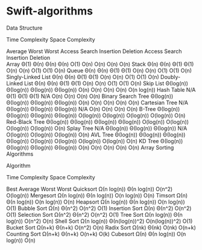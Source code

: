 # Swift-algorithms

Data Structure	

Time Complexity	Space Complexity


Average	Worst	Worst
Access	Search	Insertion	Deletion	Access	Search	Insertion	Deletion	
Array	Θ(1)	Θ(n)	Θ(n)	Θ(n)	O(1)	O(n)	O(n)	O(n)	O(n)
Stack	Θ(n)	Θ(n)	Θ(1)	Θ(1)	O(n)	O(n)	O(1)	O(1)	O(n)
Queue	Θ(n)	Θ(n)	Θ(1)	Θ(1)	O(n)	O(n)	O(1)	O(1)	O(n)
Singly-Linked List	Θ(n)	Θ(n)	Θ(1)	Θ(1)	O(n)	O(n)	O(1)	O(1)	O(n)
Doubly-Linked List	Θ(n)	Θ(n)	Θ(1)	Θ(1)	O(n)	O(n)	O(1)	O(1)	O(n)
Skip List	Θ(log(n))	Θ(log(n))	Θ(log(n))	Θ(log(n))	O(n)	O(n)	O(n)	O(n)	O(n log(n))
Hash Table	N/A	Θ(1)	Θ(1)	Θ(1)	N/A	O(n)	O(n)	O(n)	O(n)
Binary Search Tree	Θ(log(n))	Θ(log(n))	Θ(log(n))	Θ(log(n))	O(n)	O(n)	O(n)	O(n)	O(n)
Cartesian Tree	N/A	Θ(log(n))	Θ(log(n))	Θ(log(n))	N/A	O(n)	O(n)	O(n)	O(n)
B-Tree	Θ(log(n))	Θ(log(n))	Θ(log(n))	Θ(log(n))	O(log(n))	O(log(n))	O(log(n))	O(log(n))	O(n)
Red-Black Tree	Θ(log(n))	Θ(log(n))	Θ(log(n))	Θ(log(n))	O(log(n))	O(log(n))	O(log(n))	O(log(n))	O(n)
Splay Tree	N/A	Θ(log(n))	Θ(log(n))	Θ(log(n))	N/A	O(log(n))	O(log(n))	O(log(n))	O(n)
AVL Tree	Θ(log(n))	Θ(log(n))	Θ(log(n))	Θ(log(n))	O(log(n))	O(log(n))	O(log(n))	O(log(n))	O(n)
KD Tree	Θ(log(n))	Θ(log(n))	Θ(log(n))	Θ(log(n))	O(n)	O(n)	O(n)	O(n)	O(n)
Array Sorting Algorithms



Algorithm	

Time Complexity	Space Complexity



 Best	Average	Worst	Worst
Quicksort	Ω(n log(n))	Θ(n log(n))	O(n^2)	O(log(n))
Mergesort	Ω(n log(n))	Θ(n log(n))	O(n log(n))	O(n)
Timsort	Ω(n)	Θ(n log(n))	O(n log(n))	O(n)
Heapsort	Ω(n log(n))	Θ(n log(n))	O(n log(n))	O(1)
Bubble Sort	Ω(n)	Θ(n^2)	O(n^2)	O(1)
Insertion Sort	Ω(n)	Θ(n^2)	O(n^2)	O(1)
Selection Sort	Ω(n^2)	Θ(n^2)	O(n^2)	O(1)
Tree Sort	Ω(n log(n))	Θ(n log(n))	O(n^2)	O(n)
Shell Sort	Ω(n log(n))	Θ(n(log(n))^2)	O(n(log(n))^2)	O(1)
Bucket Sort	Ω(n+k)	Θ(n+k)	O(n^2)	O(n)
Radix Sort	Ω(nk)	Θ(nk)	O(nk)	O(n+k)
Counting Sort	Ω(n+k)	Θ(n+k)	O(n+k)	O(k)
Cubesort	Ω(n)	Θ(n log(n))	O(n log(n))	O(n)
